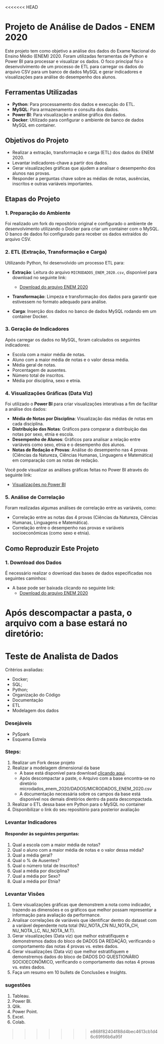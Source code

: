 <<<<<<< HEAD
# Projeto de Análise de Dados - ENEM 2020

Este projeto tem como objetivo a análise dos dados do Exame Nacional do Ensino Médio (ENEM) 2020. Foram utilizadas ferramentas de Python e Power BI para processar e visualizar os dados. O foco principal foi o desenvolvimento de um processo de ETL para carregar os dados do arquivo CSV para um banco de dados MySQL e gerar indicadores e visualizações para análise do desempenho dos alunos.

## Ferramentas Utilizadas

- **Python**: Para processamento dos dados e execução do ETL.
- **MySQL**: Para armazenamento e consulta dos dados.
- **Power BI**: Para visualização e análise gráfica dos dados.
- **Docker**: Utilizado para configurar o ambiente de banco de dados MySQL em container.

## Objetivos do Projeto

- Realizar a extração, transformação e carga (ETL) dos dados do ENEM 2020.
- Levantar indicadores-chave a partir dos dados.
- Gerar visualizações gráficas que ajudem a analisar o desempenho dos alunos nas provas.
- Responder a perguntas chave sobre as médias de notas, ausências, inscritos e outras variáveis importantes.

## Etapas do Projeto

### 1. Preparação do Ambiente

Foi realizado um fork do repositório original e configurado o ambiente de desenvolvimento utilizando o Docker para criar um container com o MySQL. O banco de dados foi configurado para receber os dados extraídos do arquivo CSV.

### 2. ETL (Extração, Transformação e Carga)

Utilizando Python, foi desenvolvido um processo ETL para:

- **Extração**: Leitura do arquivo `MICRODADOS_ENEM_2020.csv`, disponível para download no seguinte link:
  - [Download do arquivo ENEM 2020](https://download.inep.gov.br/microdados/microdados_enem_2020.zip)
  
- **Transformação**: Limpeza e transformação dos dados para garantir que estivessem no formato adequado para análise.

- **Carga**: Inserção dos dados no banco de dados MySQL rodando em um container Docker.

### 3. Geração de Indicadores

Após carregar os dados no MySQL, foram calculados os seguintes indicadores:

- Escola com a maior média de notas.
- Aluno com a maior média de notas e o valor dessa média.
- Média geral de notas.
- Porcentagem de ausentes.
- Número total de inscritos.
- Média por disciplina, sexo e etnia.

### 4. Visualizações Gráficas (Data Viz)

Foi utilizado o **Power BI** para criar visualizações interativas a fim de facilitar a análise dos dados:

- **Média de Notas por Disciplina**: Visualização das médias de notas em cada disciplina.
- **Distribuição das Notas**: Gráficos para comparar a distribuição das notas por sexo, etnia e escola.
- **Desempenho de Alunos**: Gráficos para analisar a relação entre variáveis como sexo, etnia e o desempenho dos alunos.
- **Notas de Redação e Provas**: Análise do desempenho nas 4 provas (Ciências da Natureza, Ciências Humanas, Linguagens e Matemática) em comparação com as notas de redação.

Você pode visualizar as análises gráficas feitas no Power BI através do seguinte link:
- [Visualizações no Power BI](https://app.powerbi.com/view?r=eyJrIjoiYzEzNjIyMTctZmI2OC00NTgzLWFlYWItOWI5MDBiN2NmMWQ0IiwidCI6ImY3ZTFkMzEwLTQ1ZjgtNDlmYS05MTVjLWZlNzM5NzU1NmU0MSJ9)

### 5. Análise de Correlação

Foram realizadas algumas análises de correlação entre as variáveis, como:

- Correlação entre as notas das 4 provas (Ciências da Natureza, Ciências Humanas, Linguagens e Matemática).
- Correlação entre o desempenho nas provas e variáveis socioeconômicas (como sexo e etnia).

## Como Reproduzir Este Projeto

### 1. Download dos Dados

É necessário realizar o download das bases de dados especificadas nos seguintes caminhos:

- A base pode ser baixada clicando no seguinte link:  
  - [Download do arquivo ENEM 2020](https://download.inep.gov.br/microdados/microdados_enem_2020.zip)
  
Após descompactar a pasta, o arquivo com a base estará no diretório:
=======
# Teste de Analista de Dados
Critérios avaliadas:
- Docker;
- SQL;
- Python;
- Organização do Código
- Documentação
- ETL
- Modelagem dos dados

### Desejáveis
- PySpark
- Esquema Estrela


### Steps:

1. Realizar um Fork desse projeto
2. Realizar a modelagem dimensional da base
    - A base está disponível para download [clicando aqui](https://download.inep.gov.br/microdados/microdados_enem_2020.zip).
    - Após descompactar a paste, o Arquivo com a base encontra-se no diretório microdados_enem_2020/DADOS/MICRODADOS_ENEM_2020.csv
    - A documentação necessária sobre os campos da base está disponível nos demais diretórios dentro da pasta descompactada.
3. Realizar o ETL dessa base em Python para o MySQL no container
4. Disponibilizar o link do seu repositório para posterior avaliação


### Levantar Indicadores
#### Responder às seguintes perguntas:
1. Qual a escola com a maior média de notas?
2. Qual o aluno com a maior média de notas e o valor dessa média?
3. Qual a média geral?
4. Qual o % de Ausentes?
5. Qual o número total de Inscritos?
6. Qual a média por disciplina?
7. Qual a média por Sexo?
8. Qual a média por Etnia?

### Levantar Visões
1. Gere visualizações gráficas que demonstrem a nota como indicador, trazendo as dimensões e os gráficos que melhor possam representar 
a informação para avaliação da performance.
2. Analisar correlações de variáveis que identificar dentro do dataset com a variável dependente nota total (NU_NOTA_CN
NU_NOTA_CH, NU_NOTA_LC, NU_NOTA_M.T).
3. Gerar visualizações (Data viz) que melhor estratifiquem e demonstremos dados do bloco de DADOS DA REDAÇÃO, verificando o comportamento
das notas 4 provas vs. estes dados.
4. Gerar visualizações (Data viz) que melhor estratifiquem e demonstremos dados do bloco de DADOS DO QUESTIONÁRIO SOCIOECONÔMICO, verificando
o comportamento das notas 4 provas vs. estes dados.
5. Faça um resumo em 10 bullets de Conclusões e Insights.

### sugestões
1. Tableau.
2. Power BI.
3. Qlik.
4. Power Point.
5. Excel.
6. Colab.





>>>>>>> e868f82404f88d4bec4613cb1d46c69f66b6a95f
